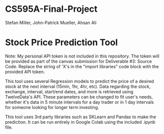 # CS595A-Final-Project
Stefan Miller, John-Patrick Mueller, Ahsan Ali

# Stock Price Prediction Tool
Note: My personal API token is not included in this repository.  The token will be provided as part of the canvas submission for Deliverable #3: Source Code.  Replace the string of 'X's in the "import libraries" code block with the provided API token.

This tool uses several Regression models to predict the price of a desired stock at the next interval (15min, 1hr, 4hr, etc).  Data regarding the stock, exchange, interval, start/end dates, and more is retrieved using TwelveData's API.  These parameters can be changed to fit user's needs, whether it's data in 5 minute intervals for a day trader or in 1 day intervals for someone looking for longer term investing.

This tool uses 3rd party libraries such as SKLearn and Pandas to make the prediction.  It can be run entirely in Google Colab using the included .ipynb file.

